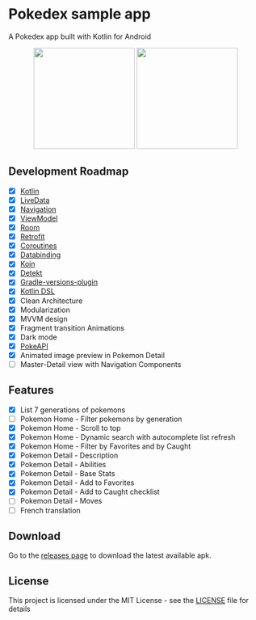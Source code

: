 # Pokedex sample app
A Pokedex app built with Kotlin for Android

<p align="center">
  <img src="https://user-images.githubusercontent.com/9741252/80282910-5b5ae280-8714-11ea-9448-8bbfe7bc0435.png" width="200" />
  <img src="https://user-images.githubusercontent.com/9741252/80282918-6ada2b80-8714-11ea-8bdb-72964fafcf2e.png" width="200" /> 
</p>

## Development Roadmap

- [x] [Kotlin](https://kotlinlang.org/)
- [x] [LiveData](https://developer.android.com/topic/libraries/architecture/livedata)
- [x] [Navigation](https://developer.android.com/topic/libraries/architecture/navigation)
- [x] [ViewModel](https://developer.android.com/topic/libraries/architecture/viewmodel)
- [x] [Room](https://developer.android.com/topic/libraries/architecture/room)
- [x] [Retrofit](https://square.github.io/retrofit/)
- [x] [Coroutines](https://developer.android.com/topic/libraries/architecture/coroutines)
- [x] [Databinding](https://developer.android.com/topic/libraries/data-binding)
- [x] [Koin](https://insert-koin.io/)
- [x] [Detekt](https://github.com/arturbosch/detekt)
- [x] [Gradle-versions-plugin](https://github.com/ben-manes/gradle-versions-plugin)
- [x] [Kotlin DSL](https://docs.gradle.org/current/userguide/kotlin_dsl.html)
- [x] Clean Architecture
- [x] Modularization
- [x] MVVM design
- [x] Fragment transition Animations
- [x] Dark mode
- [x] [PokeAPI](https://pokeapi.co/)
- [x] Animated image preview in Pokemon Detail
- [ ] Master-Detail view with Navigation Components

## Features

- [x] List 7 generations of pokemons
- [ ] Pokemon Home - Filter pokemons by generation
- [x] Pokemon Home - Scroll to top
- [x] Pokemon Home - Dynamic search with autocomplete list refresh
- [x] Pokemon Home - Filter by Favorites and by Caught
- [x] Pokemon Detail - Description
- [x] Pokemon Detail - Abilities
- [x] Pokemon Detail - Base Stats
- [x] Pokemon Detail - Add to Favorites
- [x] Pokemon Detail - Add to Caught checklist
- [ ] Pokemon Detail - Moves
- [ ] French translation

## Download

Go to the [releases page](https://github.com/hivian/Android-Kotlin-Pokedex/releases) to download the latest available apk.

## License

This project is licensed under the MIT License - see the [LICENSE](LICENSE.md) file for details
